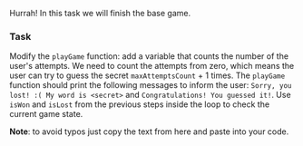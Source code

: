 Hurrah! In this task we will finish the base game.

### Task

Modify the `playGame` function: add a variable that counts the number of the user's attempts.
We need to count the attempts from zero, which means the user can try to guess the secret `maxAttemptsCount` + 1 times.
The `playGame` function should print the following messages to inform the user: `Sorry, you lost! :( My word is <secret>` and `Congratulations! You guessed it!`.
Use `isWon` and `isLost` from the previous steps inside the loop to check the current game state.

**Note**: to avoid typos just copy the text from here and paste into your code.

